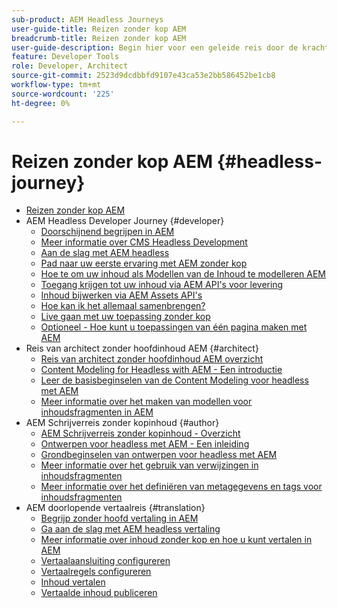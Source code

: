 ```yaml
---
sub-product: AEM Headless Journeys
user-guide-title: Reizen zonder kop AEM
breadcrumb-title: Reizen zonder kop AEM
user-guide-description: Begin hier voor een geleide reis door de krachtige en flexibele headless eigenschappen van AEM, hun mogelijkheden, en hoe te om hen op uw project te gebruiken.
feature: Developer Tools
role: Developer, Architect
source-git-commit: 2523d9dcdbbfd9107e43ca53e2bb586452be1cb8
workflow-type: tm+mt
source-wordcount: '225'
ht-degree: 0%

---
```



# Reizen zonder kop AEM {#headless-journey}

+ [Reizen zonder kop AEM](/help/journey-headless/home.md)
+ AEM Headless Developer Journey {#developer}
   + [Doorschijnend begrijpen in AEM](developer/overview.md)
   + [Meer informatie over CMS Headless Development](developer/learn-about.md)
   + [Aan de slag met AEM headless](developer/getting-started.md)
   + [Pad naar uw eerste ervaring met AEM zonder kop](developer/path-to-first-experience.md)
   + [Hoe te om uw inhoud als Modellen van de Inhoud te modelleren AEM](developer/model-your-content.md)
   + [Toegang krijgen tot uw inhoud via AEM API&#39;s voor levering](developer/access-your-content.md)
   + [Inhoud bijwerken via AEM Assets API&#39;s](developer/update-your-content.md)
   + [Hoe kan ik het allemaal samenbrengen?](developer/put-it-all-together.md)
   + [Live gaan met uw toepassing zonder kop](developer/go-live.md)
   + [Optioneel - Hoe kunt u toepassingen van één pagina maken met AEM](developer/create-spa.md)
+ Reis van architect zonder hoofdinhoud AEM {#architect}
   + [Reis van architect zonder hoofdinhoud AEM overzicht](architect/overview.md)
   + [Content Modeling for Headless with AEM - Een introductie](architect/introduction.md)
   + [Leer de basisbeginselen van de Content Modeling voor headless met AEM](architect/basics.md)
   + [Meer informatie over het maken van modellen voor inhoudsfragmenten in AEM](architect/model-structure.md)
+ AEM Schrijverreis zonder kopinhoud {#author}
   + [AEM Schrijverreis zonder kopinhoud - Overzicht](author/overview.md)
   + [Ontwerpen voor headless met AEM - Een inleiding](author/introduction.md)
   + [Grondbeginselen van ontwerpen voor headless met AEM](author/basics.md)
   + [Meer informatie over het gebruik van verwijzingen in inhoudsfragmenten](author/references.md)
   + [Meer informatie over het definiëren van metagegevens en tags voor inhoudsfragmenten](author/metadata-tagging.md)
+ AEM doorlopende vertaalreis {#translation}
   + [Begrijp zonder hoofd vertaling in AEM](translation/overview.md)
   + [Ga aan de slag met AEM headless vertaling](translation/getting-started.md)
   + [Meer informatie over inhoud zonder kop en hoe u kunt vertalen in AEM](translation/learn-about.md)
   + [Vertaalaansluiting configureren](translation/configure-connector.md)
   + [Vertaalregels configureren](translation/translation-rules.md)
   + [Inhoud vertalen](translation/translate-content.md)
   + [Vertaalde inhoud publiceren](translation/publish-content.md)
